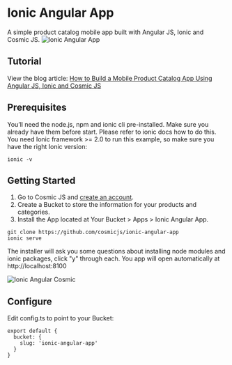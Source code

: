 # Ionic Angular App
A simple product catalog mobile app built with Angular JS, Ionic and Cosmic JS.
![Ionic Angular App](https://cosmicjs.com/uploads/761ae050-3be2-11e7-bfc3-91ffe5d3362c-angular-ionic-cosmic.jpg)
## Tutorial
View the blog article: [How to Build a Mobile Product Catalog App Using Angular JS, Ionic and Cosmic JS](https://cosmicjs.com/blog/how-to-build-a-mobile-product-catalog-app-using-angular-js-ionic-and-cosmic-js)
## Prerequisites
You’ll need the node.js, npm and ionic cli pre-installed. Make sure you already have them before start. Please refer to  ionic docs  how to do this. You need Ionic framework >= 2.0 to run this example, so make sure you have the right Ionic version:
```
ionic -v
```
## Getting Started
1. Go to Cosmic JS and [create an account](https://cosmicjs.com).
2. Create a Bucket to store the information for your products and categories.
3. Install the App located at Your Bucket > Apps > Ionic Angular App.
```
git clone https://github.com/cosmicjs/ionic-angular-app
ionic serve
```
The installer will ask you some questions about installing node modules and ionic packages, click "y" through each.  You app will open automatically at http://localhost:8100

![Ionic Angular Cosmic](https://cosmicjs.com/uploads/35c33fa0-3be4-11e7-bfc3-91ffe5d3362c-ionic-angular-cosmic.gif)

## Configure
Edit config.ts to point to your Bucket:
```
export default {
  bucket: {
    slug: 'ionic-angular-app'
  }
}
```
